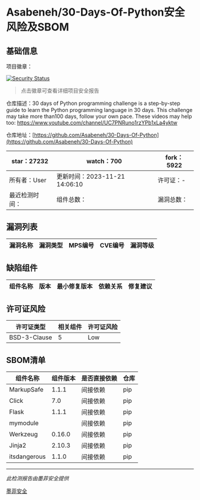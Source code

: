 # Asabeneh/30-Days-Of-Python安全风险及SBOM

## 基础信息

项目徽章：

[![Security Status](https://www.murphysec.com/platform3/v31/badge/1732472641606344704.svg)](https://www.murphysec.com/console/report/1732469742801215488/1732472641606344704)

> 点击徽章可查看详细项目安全报告

仓库描述：30 days of Python programming challenge is a step-by-step guide to learn the Python programming language in 30 days. This challenge may take more than100 days, follow your own pace.  These videos may help too: https://www.youtube.com/channel/UC7PNRuno1rzYPb1xLa4yktw

仓库地址：[https://github.com/Asabeneh/30-Days-Of-Python](https://github.com/Asabeneh/30-Days-Of-Python)

| star：27232 | watch：700 | fork：5922 |
| ----------- | -------------- | ------------ |
| 所有者：User | 更新时间：2023-11-21 14:06:10 | 许可证：- |
| 最近检测时间： | 组件总数： | 漏洞总数： |




## 漏洞列表

| 漏洞名称 | 漏洞类型 | MPS编号 | CVE编号 | 漏洞等级 |
| ------- | ------ | ------- | ------ | ----- |





## 缺陷组件

| 组件名称 | 版本 | 最小修复版本 | 依赖关系 | 修复建议 |
| -------- | ---- | ------------ | -------- | -------- |





## 许可证风险

| 许可证类型 | 相关组件 | 许可证风险 |
| ---------- | -------- | ---------- |
|BSD-3-Clause|5|Low|




## SBOM清单

| 组件名称 | 组件版本 | 是否直接依赖 | 仓库 |
| -------- | -------- | ------------ | ---- |
|MarkupSafe|1.1.1|间接依赖|pip|
|Click|7.0|间接依赖|pip|
|Flask|1.1.1|间接依赖|pip|
|mymodule||间接依赖|pip|
|Werkzeug|0.16.0|间接依赖|pip|
|Jinja2|2.10.3|间接依赖|pip|
|itsdangerous|1.1.0|间接依赖|pip|


------

*此检测报告由墨菲安全提供*

[墨菲安全](www.murphysec.com)